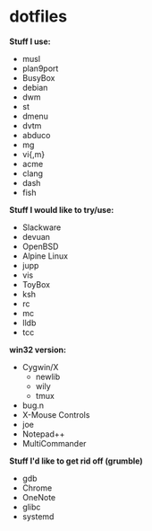 # dotfiles

**Stuff I use:**
* musl
* plan9port
* BusyBox
* debian
* dwm
* st
* dmenu
* dvtm
* abduco
* mg
* vi{,m}
* acme
* clang
* dash
* fish

**Stuff I would like to try/use:**
* Slackware
* devuan
* OpenBSD
* Alpine Linux
* jupp
* vis
* ToyBox
* ksh
* rc
* mc
* lldb
* tcc

**win32 version:**
* Cygwin/X
  * newlib
  * wily
  * tmux
* bug.n
* X-Mouse Controls
* joe
* Notepad++
* MultiCommander

**Stuff I'd like to get rid off (grumble)**
* gdb
* Chrome
* OneNote
* glibc
* systemd
